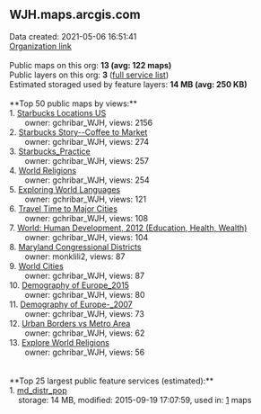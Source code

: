 <h2>WJH.maps.arcgis.com</h2> Data created: 2021-05-06 16:51:41 <br /><a target='new' href='https://WJH.maps.arcgis.com'>Organization link</a><br /><br />Public maps on this org: <b>13 (avg: 122 maps)</b><br />Public layers on this org: <b>3 </b>(<a target='new' href='https://services.arcgis.com/5NYFUy8phoAVjOds/ArcGIS/rest/services'>full service list</a>)<br />Estimated storaged used by feature layers: <b>14 MB (avg: 250 KB)</b><br /><br />**Top 50 public maps by views:**<br />  1. <a target='new' href='https://www.arcgis.com/home/item.html?id=cc17323eaad74b0c880a409ba4a76e4d'>Starbucks Locations US</a> <br />  &nbsp;&nbsp;&nbsp;&nbsp; &nbsp;&nbsp;owner: gchribar_WJH, views: 2156<br />  2. <a target='new' href='https://www.arcgis.com/home/item.html?id=3c89f6bbaa3345c38eeac73ca264e2c8'>Starbucks Story--Coffee to Market</a> <br />  &nbsp;&nbsp;&nbsp;&nbsp; &nbsp;&nbsp;owner: gchribar_WJH, views: 274<br />  3. <a target='new' href='https://www.arcgis.com/home/item.html?id=32eea6765c5646d1875851d3611abe98'>Starbucks_Practice</a> <br />  &nbsp;&nbsp;&nbsp;&nbsp; &nbsp;&nbsp;owner: gchribar_WJH, views: 257<br />  4. <a target='new' href='https://www.arcgis.com/home/item.html?id=a43b97e454684ed6b1ccbfc1566e046a'>World Religions</a> <br />  &nbsp;&nbsp;&nbsp;&nbsp; &nbsp;&nbsp;owner: gchribar_WJH, views: 254<br />  5. <a target='new' href='https://www.arcgis.com/home/item.html?id=653dd581ab2d474aa151b3693a9847d2'>Exploring World Languages</a> <br />  &nbsp;&nbsp;&nbsp;&nbsp; &nbsp;&nbsp;owner: gchribar_WJH, views: 121<br />  6. <a target='new' href='https://www.arcgis.com/home/item.html?id=e653e8c981fe478eac252135e0f00c7b'>Travel Time to Major Cities</a> <br />  &nbsp;&nbsp;&nbsp;&nbsp; &nbsp;&nbsp;owner: gchribar_WJH, views: 108<br />  7. <a target='new' href='https://www.arcgis.com/home/item.html?id=7fbf8802818b4f33b1c6cc7ce4823d6f'>World: Human Development, 2012 (Education, Health, Wealth)</a> <br />  &nbsp;&nbsp;&nbsp;&nbsp; &nbsp;&nbsp;owner: gchribar_WJH, views: 104<br />  8. <a target='new' href='https://www.arcgis.com/home/item.html?id=1703adacef514f7d90503b009a899c78'>Maryland Congressional Districts</a> <br />  &nbsp;&nbsp;&nbsp;&nbsp; &nbsp;&nbsp;owner: monklili2, views: 87<br />  9. <a target='new' href='https://www.arcgis.com/home/item.html?id=17c036bd5d424b9aa7874d7b1f3f5e24'>World Cities</a> <br />  &nbsp;&nbsp;&nbsp;&nbsp; &nbsp;&nbsp;owner: gchribar_WJH, views: 87<br />  10. <a target='new' href='https://www.arcgis.com/home/item.html?id=7e6da7839cba4ab883b29707a1f16130'>Demography of Europe_2015</a> <br />  &nbsp;&nbsp;&nbsp;&nbsp; &nbsp;&nbsp;owner: gchribar_WJH, views: 80<br />  11. <a target='new' href='https://www.arcgis.com/home/item.html?id=89691ea88a284811b7cee620110b5f85'>Demography of Europe-_2007</a> <br />  &nbsp;&nbsp;&nbsp;&nbsp; &nbsp;&nbsp;owner: gchribar_WJH, views: 73<br />  12. <a target='new' href='https://www.arcgis.com/home/item.html?id=5023f32afe6c40c3b2590845d3f983f3'>Urban Borders vs Metro Area</a> <br />  &nbsp;&nbsp;&nbsp;&nbsp; &nbsp;&nbsp;owner: gchribar_WJH, views: 62<br />  13. <a target='new' href='https://www.arcgis.com/home/item.html?id=9b09b60be410459297a7d3eb592b444c'>Explore World Religions</a> <br />  &nbsp;&nbsp;&nbsp;&nbsp; &nbsp;&nbsp;owner: gchribar_WJH, views: 56<br /><br /><br />**Top 25 largest public feature services (estimated):**<br /> 1. <a target='new' href='https://www.arcgis.com/home/item.html?id=4edc5ed51edb4499a88017e567f0f0a4'>md_distr_pop</a><br /> &nbsp;&nbsp;&nbsp;&nbsp;storage: 14 MB, modified: 2015-09-19 17:07:59,  used in: <a target='new' href='https://ed-ind-tb.s3-us-west-1.amazonaws.com/ADI/4edc5ed51edb4499a88017e567f0f0a4.html'> 1</a> maps<br />